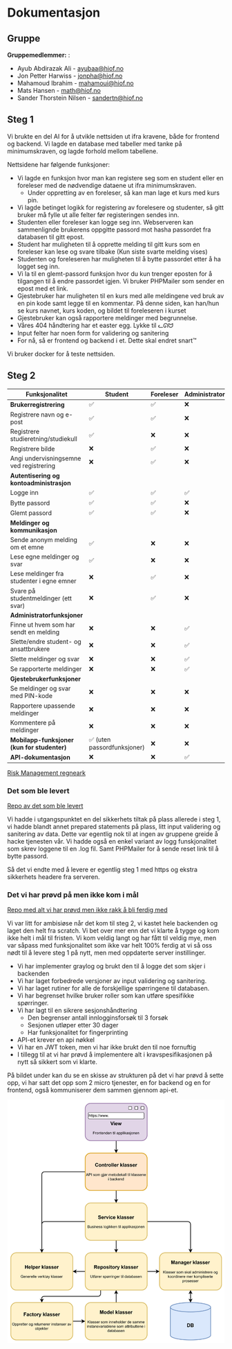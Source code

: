 # Dokumentasjon

## Gruppe

**Gruppemedlemmer:**
:
* Ayub Abdirazak Ali - ayubaa@hiof.no
* Jon Petter Harwiss - jonpha@hiof.no
* Mahamoud Ibrahim - mahamoui@hiof.no
* Mats Hansen - math@hiof.no
* Sander Thorstein Nilsen - sandertn@hiof.no

## Steg 1
Vi brukte en del AI for å utvikle nettsiden ut ifra kravene, både for frontend og backend. Vi lagde en database med tabeller med tanke på minimumskraven, og lagde forhold mellom tabellene.

Nettsidene har følgende funksjoner:
* Vi lagde en funksjon hvor man kan registere seg som en student eller en foreleser med de nødvendige dataene ut ifra minimumskraven.
    * Under oppretting av en foreleser, så kan man lage et kurs med kurs pin.
* Vi lagde betinget logikk for registering av forelesere og studenter, så gitt bruker må fylle ut alle felter før registeringen sendes inn.
* Studenten eller foreleser kan logge seg inn. Webserveren kan sammenlignde brukerens oppgitte passord mot hasha passordet fra databasen til gitt epost.
* Student har muligheten til å opprette melding til gitt kurs som en foreleser kan lese og svare tilbake (Kun siste svarte melding vises)
* Studenten og foreleseren har muligheten til å bytte passordet etter å ha logget seg inn.
* Vi la til en glemt-passord funksjon hvor du kun trenger eposten for å tilgangen til å endre passordet igjen. Vi bruker PHPMailer som sender en epost med et link.
* Gjestebruker har muligheten til en kurs med alle meldingene ved bruk av en pin kode samt legge til en kommentar. På denne siden, kan han/hun se kurs navnet, kurs koden, og bildet til foreleseren i kurset
* Gjestebruker kan også rapportere meldinger med begrunnelse.
* Våres 404 håndtering har et easter egg. Lykke til ᓚᘏᗢ
* Input felter har noen form for validering og sanitering
* For nå, så er frontend og backend i et. Dette skal endret snart™️

Vi bruker docker for å teste nettsiden.

## Steg 2

| Funksjonalitet                         | Student | Foreleser | Administrator | Gjestebruker |
|-----------------------------------------|---------|-----------|--------------|--------------|
| **Brukerregistrering**                  | ✅      | ✅        | ❌           | ❌           |
| Registrere navn og e-post               | ✅      | ✅        | ❌           | ❌           |
| Registrere studieretning/studiekull      | ✅      | ❌        | ❌           | ❌           |
| Registrere bilde                         | ❌      | ✅        | ❌           | ❌           |
| Angi undervisningsemne ved registrering  | ❌      | ✅        | ❌           | ❌           |
| **Autentisering og kontoadministrasjon** |         |           |              |              |
| Logge inn                                | ✅      | ✅        | ✅           | ❌           |
| Bytte passord                            | ✅      | ✅        | ❌           | ❌           |
| Glemt passord                            | ✅      | ✅        | ❌           | ❌           |
| **Meldinger og kommunikasjon**           |         |           |              |              |
| Sende anonym melding om et emne          | ✅      | ❌        | ❌           | ❌           |
| Lese egne meldinger og svar              | ✅      | ❌        | ❌           | ❌           |
| Lese meldinger fra studenter i egne emner| ❌      | ✅        | ❌           | ❌           |
| Svare på studentmeldinger (ett svar)     | ❌      | ✅        | ❌           | ❌           |
| **Administratorfunksjoner**              |         |           |              |              |
| Finne ut hvem som har sendt en melding   | ❌      | ❌        | ✅           | ❌           |
| Slette/endre student- og ansattbrukere   | ❌      | ❌        | ✅           | ❌           |
| Slette meldinger og svar                 | ❌      | ❌        | ✅           | ❌           |
| Se rapporterte meldinger                 | ❌      | ❌        | ✅           | ❌           |
| **Gjestebrukerfunksjoner**               |         |           |              |              |
| Se meldinger og svar med PIN-kode        | ❌      | ❌        | ❌           | ✅           |
| Rapportere upassende meldinger           | ❌      | ❌        | ❌           | ✅           |
| Kommentere på meldinger                  | ❌      | ❌        | ❌           | ✅           |
| **Mobilapp-funksjoner (kun for studenter)** | ✅ (uten passordfunksjoner) | ❌ | ❌ | ❌ |
| **API-dokumentasjon**                     | ❌      | ❌        | ✅           | ❌           |

[Risk Management regneark](https://docs.google.com/spreadsheets/d/1ZZaXRinwKW2zdoBFIOjep6W1I5B51jLRdOeJP1Hkgjw/edit?gid=0#gid=0)

### Det som ble levert
[Repo av det som ble levert](https://github.com/Datasikkerhet-i-utvikling-og-drift-2025/Prosjekt)

Vi hadde i utgangspunktet en del sikkerhets tiltak på plass allerede i steg 1, vi hadde blandt annet prepared statements på plass, litt input validering og sanitering av data. 
Dette var egentlig nok til at ingen av gruppene greide å hacke tjenesten vår. Vi hadde også en enkel variant av logg funskjonalitet som skrev loggene til en .log fil. Samt PHPMailer for å sende reset link til å bytte passord.

Så det vi endte med å levere er egentlig steg 1 med https og ekstra sikkerhets headere fra serveren.

### Det vi har prøvd på men ikke kom i mål
[Repo med alt vi har prøvd men ikke rakk å bli ferdig med](https://github.com/Datasikkerhet-i-utvikling-og-drift-2025/Prosjekt/tree/refactor/WebApp)

Vi var litt for ambisiøse når det kom til steg 2, vi kastet hele backenden og laget den helt fra scratch. Vi bet over mer enn det vi klarte å tygge og kom ikke helt i mål til fristen.
Vi kom veldig langt og har fått til veldig mye, men var såpass med funksjonalitet som ikke var helt 100% ferdig at vi så oss nødt til å levere steg 1 på nytt, men med oppdaterte server instillinger.

* Vi har implementer graylog og brukt den til å logge det som skjer i backenden
* Vi har laget forbedrede versjoner av input validering og sanitering.
* Vi har laget rutiner for alle de forskjellige spørringene til databasen.
* Vi har begrenset hvilke bruker roller som kan utføre spesifikke spørringer.
* Vi har lagt til en sikrere sesjonshåndtering 
  * Den begrenser antall innlogginsforsøk til 3 forsøk
  * Sesjonen utløper etter 30 dager
  * Har funksjonalitet for fingerprinting
* API-et krever en api nøkkel
* Vi har en JWT token, men vi har ikke brukt den til noe fornuftig
* I tillegg til at vi har prøvd å implementere alt i kravspesifikasjonen på nytt så sikkert som vi klarte.

På bildet under kan du se en skisse av strukturen på det vi har prøvd å sette opp, vi har satt det opp som 2 micro tjenester, en for backend og en for frontend, også kommuniserer dem sammen gjennom api-et.

![Alt text](../../pictures/DatasikkerhetIUtviklingOgDriftArkitektur.png)

